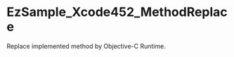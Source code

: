 EzSample_Xcode452_MethodReplace
===============================

Replace implemented method by Objective-C Runtime.